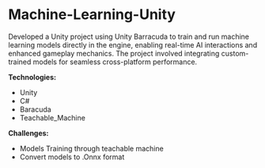 # Machine-Learning-Unity
Developed a Unity project using Unity Barracuda to train and run machine learning models directly in the engine, enabling real-time AI interactions and enhanced gameplay mechanics. The project involved integrating custom-trained models for seamless cross-platform performance.

**Technologies:**
- Unity
- C#
- Baracuda
- Teachable_Machine

**Challenges:**
- Models Training through teachable machine
- Convert models to .Onnx format

